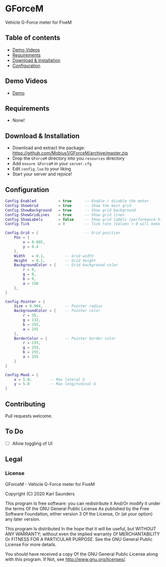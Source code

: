 # GForceM
Vehicle G-Force meter for FiveM

## Table of contents
* [Demo Videos](#demo-videos)
* [Requirements](#requirements)
* [Download & Installation](#download--installation)
* [Configuration](#configuration)

## Demo Videos
* [Demo](https://streamable.com/empza2)

## Requirements

* None!

## Download & Installation

* Download and extract the package: https://github.com/Mobius1/GForceM/archive/master.zip
* Drop the `GForceM` directory into you `resources` directory
* Add `ensure GForceM` in your `server.cfg`
* Edit `config.lua` to your liking
* Start your server and rejoice!

## Configuration

```lua
Config.Enabled          = true      -- Enable / disable the meter
Config.ShowGrid         = true      -- Show the main grid
Config.ShowBackground   = true      -- Show grid background
Config.ShowGridLines    = true      -- Show grid lines
Config.ShowLabels       = false     -- Show grid labels (performance hit!)
Config.Tick             = 0         -- Tick rate (Values > 0 will make it jerky)

Config.Grid = {                     -- Grid position
    Pos = {
        x = 0.085,
        y = 0.4
    },
    Width   = 0.1,         -- Grid width
    Height  = 0.1,         -- Grid height
    BackgroundColor = {    -- Grid background color
        r = 0,
        g = 0,
        b = 0, 
        a = 150
    },
}

Config.Pointer = {
    Size = 0.004,          -- Pointer radius
    BackgroundColor = {    -- Pointer color
        r = 35,
        g = 132,
        b = 255,
        a = 255
    },
    BorderColor = {        -- Pointer border color
        r = 255,
        g = 255,
        b = 255,
        a = 255
    }
}

Config.MaxG = {
    x = 5.0,        -- Max lateral G
    y = 5.0         -- Max longitudinal G
}
```


## Contributing
Pull requests welcome.

## To Do
- [ ] Allow toggling of UI

## Legal

### License

GForceM - Vehicle G-Force meter for FiveM

Copyright (C) 2020 Karl Saunders

This program Is free software: you can redistribute it And/Or modify it under the terms Of the GNU General Public License As published by the Free Software Foundation, either version 3 Of the License, Or (at your option) any later version.

This program Is distributed In the hope that it will be useful, but WITHOUT ANY WARRANTY; without even the implied warranty Of MERCHANTABILITY Or FITNESS FOR A PARTICULAR PURPOSE. See the GNU General Public License For more details.

You should have received a copy Of the GNU General Public License along with this program. If Not, see http://www.gnu.org/licenses/.